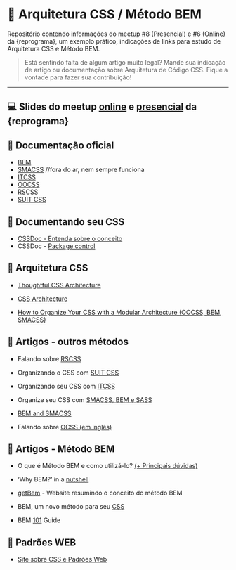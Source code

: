 # 💊 Arquitetura CSS / Método BEM

Repositório contendo informações do meetup #8 (Presencial) e #6 (Online) da {reprograma}, um exemplo prático, indicações de links para estudo de Arquitetura CSS e Método BEM.

> Está sentindo falta de algum artigo muito legal? Mande sua indicação de artigo ou documentação sobre Arquitetura de Código CSS. Fique a vontade para fazer sua contribuição!

---

## 💻 Slides do meetup [online](https://speakerdeck.com/brunagil/arquitetura-de-codigo-e-metodo-bem) e [presencial](https://speakerdeck.com/brunagil/arquitetura-css-e-metodo-bem) da {reprograma}

## 📝 Documentação oficial

- [BEM](https://en.bem.info/methodology/)
- [SMACSS](https://smacss.com/) //fora do ar, nem sempre funciona
- [ITCSS](https://itcss.io/)
- [OOCSS](http://oocss.org/)
- [RSCSS](https://rscss.io/)
- [SUIT CSS](https://suitcss.github.io/)

## 🍎 Documentando seu CSS

- [CSSDoc - Entenda sobre o conceito](https://tableless.com.br/cssdoc-documentacao-css/)
- CSSDoc - [Package control](https://packagecontrol.io/packages/cssDOC)

## 🍋 Arquitetura CSS

- [Thoughtful CSS Architecture](https://seesparkbox.com/foundry/thoughtful_css_architecture)

- [CSS Architecture](https://philipwalton.com/articles/css-architecture/)

- [How to Organize Your CSS with a Modular Architecture (OOCSS, BEM, SMACSS)](https://snipcart.com/blog/organize-css-modular-architecture)

## 🍊 Artigos - outros métodos

- Falando sobre [RSCSS](https://willianjusten.com.br/falando-sobre-rscss/)

- Organizando o CSS com [SUIT CSS](https://medium.com/rd-shipit/organizando-o-css-com-o-suit-css-e6d950601a68)
- Organizando seu CSS com [ITCSS](https://willianjusten.com.br/organizando-seu-css-com-itcss/)
- Organize seu CSS com [SMACSS, BEM e SASS](https://medium.com/@larymagal/organize-seu-css-com-smacss-bem-e-sass-7e8f50a41544)
- [BEM and SMACSS](https://www.sitepoint.com/bem-smacss-advice-from-developers/)

- Falando sobre [OCSS (em inglês)](https://www.keycdn.com/blog/oocss)

## 🍓 Artigos - Método BEM

- O que é Método BEM e como utilizá-lo? [(+ Principais dúvidas)](https://medium.com/reprogramabr/organizando-seu-c%C3%B3digo-o-que-%C3%A9-m%C3%A9todo-bem-e-como-utiliz%C3%A1-lo-89f1664af295)
- ‘Why BEM?’ in a [nutshell](https://blog.decaf.de/2015/06/24/why-bem-in-a-nutshell/)
- [getBem](http://getbem.com/) - Website resumindo o conceito do método BEM

- BEM, um novo método para seu [CSS](https://tableless.com.br/bem-um-novo-metodo-para-seu-css/)
- BEM [101](https://css-tricks.com/bem-101/) Guide

## 🍇 Padrões WEB

- [Site sobre CSS e Padrões Web](https://www.maujor.com)
